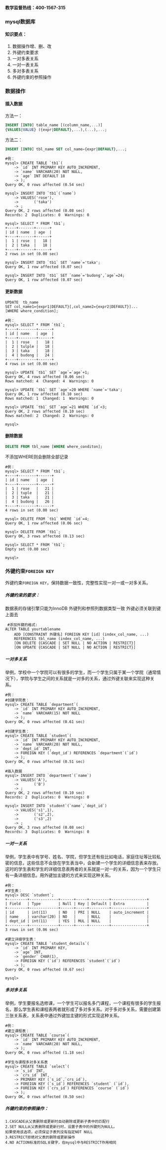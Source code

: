 #### 教学监督热线：400-1567-315

### mysql数据库

#### 知识要点：

1. 数据操作增、删、改
2. 外键约束要求
3. 一对多表关系
4. 一对一表关系
5. 多对多表关系
6. 外键约束的参照操作

### 数据操作

#### 插入数据

方法一：

```sql
INSERT [INTO] table_name [(column_name,...)] 
{VALUES|VALUE} ({expr|DEFAULT},...),(...),...;
```

方法二：

```sql
INSERT [INTO] tbl_name SET col_name={expr|DEFAULT},...;
```

```mysql
#例：
mysql> CREATE TABLE `tb1`(
    -> `id` INT PRIMARY KEY AUTO_INCREMENT,
    -> `name` VARCHAR(20) NOT NULL,
    -> `age` INT DEFAULT 18
    -> );
Query OK, 0 rows affected (0.54 sec)

mysql> INSERT INTO `tb1`(`name`)
    -> VALUES('rose'),
    ->       ('taka')
    -> ;
Query OK, 2 rows affected (0.08 sec)
Records: 2  Duplicates: 0  Warnings: 0

mysql> SELECT * FROM `tb1`;
+----+-------+------+
| id | name  | age  |
+----+-------+------+
|  1 | rose  |   18 |
|  2 | taka  |   18 |
+----+-------+------+
2 rows in set (0.00 sec)

mysql> INSERT INTO `tb1` SET `name`='taka';
Query OK, 1 row affected (0.07 sec)

mysql> INSERT INTO `tb1` SET `name`='budong',`age`=24;
Query OK, 1 row affected (0.07 sec)
```

#### 更新数据

```mysql
UPDATE  tb_name 
SET col_name1={expr1|DEFAULT}[,col_name2={expr2|DEFAULT}]...
[WHERE where_condition];
```

```mysql
#例：
mysql> SELECT * FROM `tb1`;
+----+--------+------+
| id | name   | age  |
+----+--------+------+
|  1 | rose   |   18 |
|  2 | tulple |   18 |
|  3 | taka   |   18 |
|  4 | budong |   24 |
+----+--------+------+
4 rows in set (0.00 sec)

mysql> UPDATE `tb1` SET `age`=`age`+1;
Query OK, 4 rows affected (0.06 sec)
Rows matched: 4  Changed: 4  Warnings: 0

mysql> UPDATE `tb1` SET `age`=20 WHERE `name`='taka';
Query OK, 1 row affected (0.10 sec)
Rows matched: 1  Changed: 1  Warnings: 0

mysql> UPDATE `tb1` SET `age`=21 WHERE `id`<3;
Query OK, 2 rows affected (0.10 sec)
Rows matched: 2  Changed: 2  Warnings: 0

mysql>
```

#### 删除数据

```sql
DELETE FROM tbl_name [WHERE where_conditon]; 
```

不添加WHERE则会删除全部记录

```mysql
#例：
mysql> SELECT * FROM `tb1`;
+----+--------+------+
| id | name   | age  |
+----+--------+------+
|  1 | rose   |   21 |
|  2 | tuple  |   21 |
|  3 | taka   |   21 |
|  4 | budong |   26 |
+----+--------+------+
4 rows in set (0.00 sec)

mysql> DELETE FROM `tb1` WHERE `id`=4;
Query OK, 1 row affected (0.06 sec)

mysql> DELETE FROM `tb1`;
Query OK, 3 rows affected (0.13 sec)

mysql> SELECT * FROM `tb1`;
Empty set (0.00 sec)

mysql>
```

### 外键约束`FOREIGN KEY` 

外键约束`FOREIGN KEY`，保持数据一致性，完整性实现一对一或一对多关系。

##### 外键约束的要求：

数据表的存储引擎只能为InnoDB
外键列和参照列数据类型一致
外键必须关联到键上面去

```mysql
 #添加外键的格式:
ALTER TABLE yourtablename
    ADD [CONSTRAINT 外键名] FOREIGN KEY [id] (index_col_name, ...)
    REFERENCES tbl_name (index_col_name, ...)
    [ON DELETE {CASCADE | SET NULL | NO ACTION | RESTRICT}]
    [ON UPDATE {CASCADE | SET NULL | NO ACTION | RESTRICT}]
```

##### 一对多关系

举例，学校中一个学院可以有很多的学生，而一个学生只属于某一个学院（通常情况下），学院与学生之间的关系就是一对多的关系，通过外键关联来实现这种关系。

```mysql
#例：
#创建学院表：
mysql> CREATE TABLE `department`(
    -> `id` INT PRIMARY KEY AUTO_INCREMENT,
    -> `name` VARCHAR(15) NOT NULL
    -> );
Query OK, 0 rows affected (0.61 sec)

#创建学生表：
mysql> CREATE TABLE `student`(
    -> `id` INT PRIMARY KEY AUTO_INCREMENT,
    -> `name` VARCHAR(20) NOT NULL,
    -> `dept_id` INT,
    -> FOREIGN KEY (`dept_id`) REFERENCES `department`(`id`)
    -> );
Query OK, 0 rows affected (0.51 sec)

#插入数据
mysql> INSERT INTO `department`(`name`)
    -> VALUES('A'),
    ->       ('B')
    -> ;
Query OK, 2 rows affected (0.10 sec)
Records: 2  Duplicates: 0  Warnings: 0

mysql> INSERT INTO `student`(`name`,`dept_id`)
    -> VALUES('s1',1),
    ->       ('s2',2),
    ->       ('s3',2)
    -> ;
Query OK, 3 rows affected (0.08 sec)
Records: 3  Duplicates: 0  Warnings: 0
```

##### 一对一关系

举例，学生表中有学号、姓名、学院，但学生还有些比如电话，家庭住址等比较私密的信息，这些信息不会放在学生表当中，会新建一个学生的详细信息表来存放。这时的学生表和学生的详细信息表两者的关系就是一对一的关系，因为一个学生只有一条详细信息。用外键加主键的方式来实现这种关系。

```mysql
#例：
#学生表：
mysql> DESC `student`;
+---------+-------------+------+-----+---------+----------------+
| Field   | Type        | Null | Key | Default | Extra          |
+---------+-------------+------+-----+---------+----------------+
| id      | int(11)     | NO   | PRI | NULL    | auto_increment |
| name    | varchar(20) | NO   |     | NULL    |                |
| dept_id | int(11)     | YES  | MUL | NULL    |                |
+---------+-------------+------+-----+---------+----------------+
3 rows in set (0.06 sec)

#建立详细学生表：
mysql> CREATE TABLE `student_details`(
    -> `id` INT PRIMARY KEY,
    -> `age` INT,
    -> `gender` CHAR(1),
    -> FOREIGN KEY (`id`) REFERENCES `student`(`id`)
    -> );
Query OK, 0 rows affected (0.67 sec)

mysql>
```

##### 多对多关系

举例，学生要报名选修课，一个学生可以报名多门课程，一个课程有很多的学生报名，那么学生表和课程表两者就形成了多对多关系。对于多对多关系，需要创建第三张关系表，关系表中通过外键加主键的形式实现这种关系。

```mysql
#例：
#建立课程表：
mysql> CREATE TABLE `course`(
    -> `id` INT PRIMARY KEY AUTO_INCREMENT,
    -> `name` VARCHAR(20) NOT NULL,
    -> );
Query OK, 0 rows affected (1.18 sec)

#学生与课程多对多关系表
mysql> CREATE TABLE `select`(
    -> `s_id` INT,
    -> `crs_id` INT,
    -> PRIMARY KEY (`s_id`,`crs_id`),
    -> FOREIGN KEY (`s_id`) REFERENCES `student` (`id`),
    -> FOREIGN KEY (`crs_id`) REFERENCES `course` (`id`)
    -> );
Query OK, 0 rows affected (0.50 sec)
```

##### 外键约束的参照操作：

```mysql
1.CASCADE从父表删除或更新时自动删除或更新子表中的匹配行
2.SET NULL从父表删除或更新行时，设置子表中的外键列为NULL。
如果使用该选项，必须保证子表列没有指定NOT NULL
3.RESTRICT拒绝对父表的删除或更新操作
4.NO ACTION标准的SQL关键字，在mysql中与RESTRICT作用相同
```